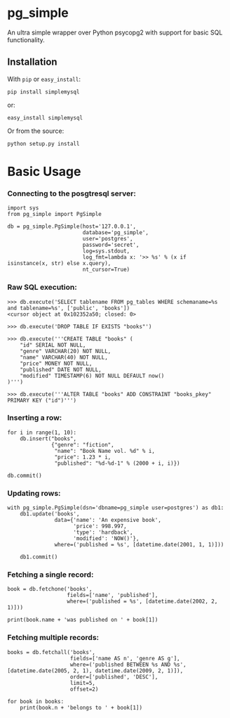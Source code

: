 # pg_simple

An ultra simple wrapper over Python psycopg2 with support for basic SQL functionality.

## Installation

With `pip` or `easy_install`:

```pip install simplemysql```

or:

```easy_install simplemysql```

Or from the source:

```python setup.py install```

# Basic Usage

### Connecting to the posgtresql server:

```
import sys
from pg_simple import PgSimple

db = pg_simple.PgSimple(host='127.0.0.1',
                        database='pg_simple',
                        user='postgres',
                        password='secret',
                        log=sys.stdout,
                        log_fmt=lambda x: '>> %s' % (x if isinstance(x, str) else x.query),
                        nt_cursor=True)
```

### Raw SQL execution:

```
>>> db.execute('SELECT tablename FROM pg_tables WHERE schemaname=%s and tablename=%s', ['public', 'books'])
<cursor object at 0x102352a50; closed: 0>

>>> db.execute('DROP TABLE IF EXISTS "books"')

>>> db.execute('''CREATE TABLE "books" (
	"id" SERIAL NOT NULL,
	"genre" VARCHAR(20) NOT NULL,
	"name" VARCHAR(40) NOT NULL,
	"price" MONEY NOT NULL,
	"published" DATE NOT NULL,
	"modified" TIMESTAMP(6) NOT NULL DEFAULT now()
)''')

>>> db.execute('''ALTER TABLE "books" ADD CONSTRAINT "books_pkey" PRIMARY KEY ("id")''')
```

### Inserting a row:

```
for i in range(1, 10):
    db.insert("books",
              {"genre": "fiction",
               "name": "Book Name vol. %d" % i,
               "price": 1.23 * i,
               "published": "%d-%d-1" % (2000 + i, i)})

db.commit()
```

### Updating rows:

```
with pg_simple.PgSimple(dsn='dbname=pg_simple user=postgres') as db1:
    db1.update('books',
               data={'name': 'An expensive book',
                     'price': 998.997,
                     'type': 'hardback',
                     'modified': 'NOW()'},
               where=('published = %s', [datetime.date(2001, 1, 1)]))
               
    db1.commit()
```


### Fetching a single record:

```
book = db.fetchone('books', 
                   fields=['name', 'published'], 
                   where=('published = %s', [datetime.date(2002, 2, 1)]))
                   
print(book.name + 'was published on ' + book[1])
```

### Fetching multiple records:

```
books = db.fetchall('books',
                    fields=['name AS n', 'genre AS g'],
                    where=('published BETWEEN %s AND %s', [datetime.date(2005, 2, 1), datetime.date(2009, 2, 1)]),
                    order=['published', 'DESC'], 
                    limit=5, 
                    offset=2)

for book in books:
    print(book.n + 'belongs to ' + book[1])
```
